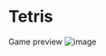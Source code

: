 # Tetris
 Game preview
![image](https://github.com/user-attachments/assets/55b4ffc4-eaf6-41fc-b1e6-c964093a7b8a)
